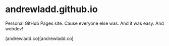# andrewladd.github.io
Personal GitHub Pages site. Cause everyone else was. And it was easy. And webdev!

(andrewladd.co)[andrewladd.co]
